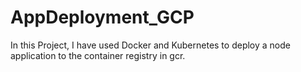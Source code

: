 # AppDeployment_GCP
In this Project, I have used Docker and Kubernetes to deploy a node application to the container registry in gcr.
